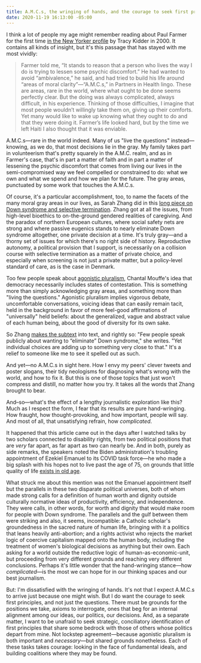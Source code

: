 ```yaml
---
title: A.M.C.s, the wringing of hands, and the courage to seek first principles
date: 2020-11-19 16:13:00 -05:00
---
```


I think a lot of people my age might remember reading about Paul Farmer for the first time [in the New Yorker profile](https://www.newyorker.com/magazine/2000/07/10/the-good-doctor) by Tracy Kidder in 2000. It contains all kinds of insight, but it's this passage that has stayed with me most vividly:

>Farmer told me, “It stands to reason that a person who lives the way I do is trying to lessen some psychic discomfort.” He had wanted to avoid “ambivalence,” he said, and had tried to build his life around “areas of moral clarity”—“A.M.C.s,” in Partners in Health lingo. These are areas, rare in the world, where what ought to be done seems perfectly clear. But the doing was always complicated, always difficult, in his experience. Thinking of those difficulties, I imagine that most people wouldn’t willingly take them on, giving up their comforts. Yet many would like to wake up knowing what they ought to do and that they were doing it. Farmer’s life looked hard, but by the time we left Haiti I also thought that it was enviable.

A.M.C.s—rare in the world indeed. Many of us "live the questions" instead—knowing, as we do, that most decisions lie in the gray. My family takes part in volunteerism that's pretty squarely in the A.M.C. realm, and as in Farmer's case, that's in part a matter of faith and in part a matter of lessening the psychic discomfort that comes from living our lives in the semi-compromised way we feel compelled or constrained to do: what we own and what we spend and how we plan for the future. The gray areas, punctuated by some work that touches the A.M.C.s.

Of course, it's a particular accomplishment, too, to name the facets of the many moral gray areas in our lives, as Sarah Zhang did in this [long piece on Down syndrome and selective termination](https://www.theatlantic.com/magazine/archive/2020/12/the-last-children-of-down-syndrome/616928/). Zhang got at all the issues, from high-level bioethics to on-the-ground gendered realities of caregiving. And the paradox of northern European cultures, where social safety nets are strong and where passive eugenics stands to nearly eliminate Down syndrome altogether, one private decision at a time. It's truly gray—and a thorny set of issues for which there's no right side of history. Reproductive autonomy, a political provision that I support, is necessarily on a collision course with selective termination as a matter of private choice, and especially when screening is not just a private matter, but a policy-level standard of care, as is the case in Denmark.

Too few people speak about [agonistic pluralism](https://en.wikipedia.org/wiki/Agonism), Chantal Mouffe's idea that democracy necessarily includes states of contestation. This is something more than simply acknowledging gray areas, and something more than "living the questions." Agonistic pluralism implies vigorous debate, uncomfortable conversations, voicing ideas that can easily remain tacit, held in the background in favor of more feel-good affirmations of "universally" held beliefs: about the generalized, vague and abstract value of each human being, about the good of diversity for its own sake.

So Zhang [makes the subtext](https://www.theatlantic.com/magazine/archive/2020/12/the-last-children-of-down-syndrome/616928/) into text, and rightly so: "Few people speak publicly about wanting to “eliminate” Down syndrome," she writes. "Yet individual choices are adding up to something very close to that." It's a relief to someone like me to see it spelled out as such.

And yet—no A.M.C.s in sight here. How I envy my peers' clever tweets and poster slogans, their tidy neologisms for diagnosing what's wrong with the world, and how to fix it. But this is one of those topics that just won't compress and distill, no matter how you try. It takes all the words that Zhang brought to bear.
 
And–so—what's the effect of a lengthy journalistic exploration like this? Much as I respect the form, I fear that its results are pure hand-wringing. How fraught, how thought-provoking, and how important, people will say. And most of all, that unsatisfying refrain, how *complicated*.

It happened that this article came out in the days after I watched talks by two scholars connected to disability rights, from two political positions that are *very* far apart, as far apart as two can nearly be. And in both, purely as side remarks, the speakers noted the Biden administration's troubling appointment of Ezekiel Emanuel to its COVID task force—he who made a big splash with his hopes not to live past the age of 75, on grounds that little quality of life [exists in old age](https://www.theatlantic.com/magazine/archive/2014/10/why-i-hope-to-die-at-75/379329/). 

What struck me about this mention was not the Emanuel appointment itself but the parallels in these two disparate political universes, both of whom made strong calls for a definition of human worth and dignity outside culturally normative ideas of productivity, efficiency, and independence. They were calls, in other words, for worth and dignity that would make room for people with Down syndrome. The parallels and the gulf between them were striking and also, it seems, incompatible: a Catholic scholar's groundedness in the sacred nature of human life, bringing with it a politics that leans heavily anti-abortion; and a rights activist who rejects the market logic of coercive capitalism mapped onto the human body, including the treatment of women's biological decisions as anything but their own. Each asking for a world outside the reductive logic of human-as-economic-unit, but proceeding from very different grounds and reaching very different conclusions. Perhaps it's little wonder that the hand-wringing stance—how *complicated*—is the most we can hope for in our thinking spaces and our best journalism. 

But: I'm dissatisfied with the wringing of hands. It's not that I expect A.M.C.s to arrive just because one might wish. But I do want the courage to seek first principles, and not just the questions. There must be grounds for the positions we take, axioms to interrogate, ones that beg for an internal alignment among our ideas, our politics, our decisions. And, as a separate matter, I want to be unafraid to seek strategic, conciliatory identification of first principles that share some bedrock with those of others whose politics depart from mine. Not lockstep agreement—because agonistic pluralism is both important and *necessary*—but shared grounds nonetheless. Each of these tasks takes courage: looking in the face of fundamental ideals, and building coalitions where they may be found.









